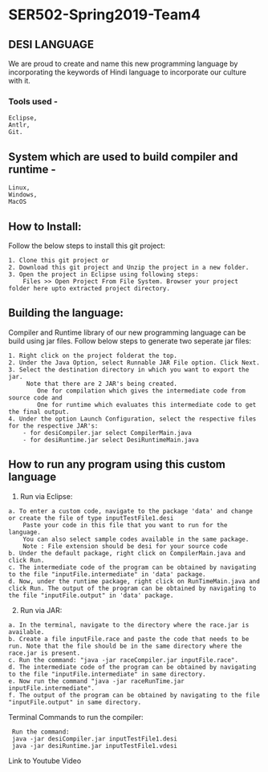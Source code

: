 # SER502-Spring2019-Team4

## DESI LANGUAGE

We are proud to create and name this new programming language by incorporating the keywords of Hindi language to incorporate our culture with it.  

### Tools used - 
    Eclipse, 
    Antlr, 
    Git.

## System which are used to build compiler and runtime -
    Linux, 
    Windows, 
    MacOS

## How to Install:

  Follow the below steps to install this git project:
    
    1. Clone this git project or
    2. Download this git project and Unzip the project in a new folder.
    3. Open the project in Eclipse using following steps:
        Files >> Open Project From File System. Browser your project folder here upto extracted project directory.

## Building the language:

  Compiler and Runtime library of our new programming language can be build using jar files.
  Follow below steps to generate two seperate jar files:
  
    1. Right click on the project folderat the top.
    2. Under the Java Option, select Runnable JAR File option. Click Next.
    3. Select the destination directory in which you want to export the jar.
         Note that there are 2 JAR's being created. 
            One for compilation which gives the intermediate code from source code and 
            One for runtime which evaluates this intermediate code to get the final output.
    4. Under the option Launch Configuration, select the respective files for the respective JAR's:
        - for desiCompiler.jar select CompilerMain.java
        - for desiRuntime.jar select DesiRuntimeMain.java
        
  ## How to run any program using this custom language

  1. Run via Eclipse:
  
    a. To enter a custom code, navigate to the package 'data' and change or create the file of type inputTestFile1.desi
        Paste your code in this file that you want to run for the language. 
        You can also select sample codes available in the same package.
        Note : File extension should be desi for your source code
    b. Under the default package, right click on CompilerMain.java and click Run.
    c. The intermediate code of the program can be obtained by navigating to the file "inputFile.intermediate" in 'data' package.
    d. Now, under the runtime package, right click on RunTimeMain.java and click Run. The output of the program can be obtained by navigating to the file "inputFile.output" in 'data' package.
    
  2. Run via JAR:
  
    a. In the terminal, navigate to the directory where the race.jar is available.
    b. Create a file inputFile.race and paste the code that needs to be run. Note that the file should be in the same directory where the race.jar is present.
    c. Run the command: "java -jar raceCompiler.jar inputFile.race".
    d. The intermediate code of the program can be obtained by navigating to the file "inputFile.intermediate" in same directory.
    e. Now run the command "java -jar raceRunTime.jar inputFile.intermediate".
    f. The output of the program can be obtained by navigating to the file "inputFile.output" in same directory.
  
  
Terminal Commands to run the compiler:
  
     Run the command: 
     java -jar desiCompiler.jar inputTestFile1.desi
     java -jar desiRuntime.jar inputTestFile1.vdesi
     
 
Link to Youtube Video

    
